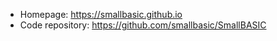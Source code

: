 - Homepage: https://smallbasic.github.io
- Code repository: https://github.com/smallbasic/SmallBASIC
